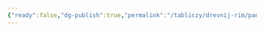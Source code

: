 ```yaml
---
{"ready":false,"dg-publish":true,"permalink":"/tabliczy/drevnij-rim/panteon/","dgPassFrontmatter":true}
---
```



